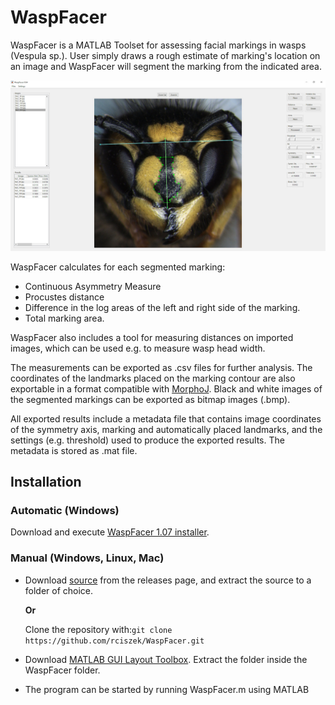 # WaspFacer

WaspFacer is a MATLAB Toolset for assessing facial markings in wasps (Vespula sp.). User simply draws a rough estimate of marking's location on an image and WaspFacer will segment the marking from the indicated area. 

![GUI](https://raw.githubusercontent.com/rciszek/WaspFacer/gh-pages/img/gui.jpg)

WaspFacer calculates for each segmented marking:
- Continuous Asymmetry Measure
- Procustes distance
- Difference in the log areas of the left and right side of the marking.
- Total marking area.

WaspFacer also includes a tool for measuring distances on imported images, which can be used e.g. to measure wasp head width.

The measurements can be exported as .csv files for further analysis. The coordinates of the landmarks placed on the marking contour are also exportable in a format compatible with [MorphoJ](http://www.flywings.org.uk/morphoj_page.htm). Black and white images of the segmented markings can be exported as bitmap images (.bmp). 

All exported results include a metadata file that contains image coordinates of the symmetry axis, marking and automatically placed landmarks, and the settings (e.g. threshold) used to produce the exported results. The metadata is stored as .mat file.

## Installation
### Automatic (Windows)
Download and execute [WaspFacer 1.07 installer](https://github.com/rciszek/WaspFacer/releases/download/v0.96/WaspFacerInstaller.exe).

### Manual (Windows, Linux, Mac)
- Download [source](https://github.com/rciszek/WaspFacer/releases) from the releases page, and extract the source to a folder of choice.  

   **Or**  
   
   Clone the repository with:`git clone https://github.com/rciszek/WaspFacer.git`

- Download [MATLAB GUI Layout Toolbox](https://www.mathworks.com/matlabcentral/fileexchange/47982-gui-layout-toolbox). Extract the folder inside the WaspFacer folder.
- The program can be started by running WaspFacer.m using MATLAB





